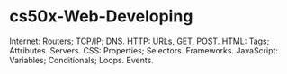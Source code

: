 # cs50x-Web-Developing
Internet: Routers; TCP/IP; DNS. HTTP: URLs, GET, POST. HTML: Tags; Attributes. Servers. CSS: Properties; Selectors. Frameworks. JavaScript: Variables; Conditionals; Loops. Events.
